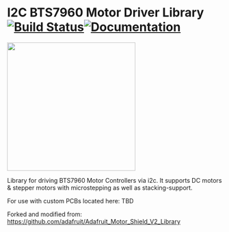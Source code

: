 # I2C BTS7960 Motor Driver Library [![Build Status](https://github.com/adafruit/Adafruit_Motor_Shield_V2_Library/workflows/Arduino%20Library%20CI/badge.svg)](https://github.com/adafruit/Adafruit_Motor_Shield_V2_Library/actions)[![Documentation](https://github.com/adafruit/ci-arduino/blob/master/assets/doxygen_badge.svg)](http://adafruit.github.io/Adafruit_Motor_Shield_V2_Library/html/index.html)

<img src="https://cdn-shop.adafruit.com/1200x900/1438-00.jpg" height="300"/>

Library for driving BTS7960 Motor Controllers via i2c. It supports DC motors & stepper motors with microstepping as well as stacking-support.

For use with custom PCBs located here: TBD

Forked and modified from: https://github.com/adafruit/Adafruit_Motor_Shield_V2_Library